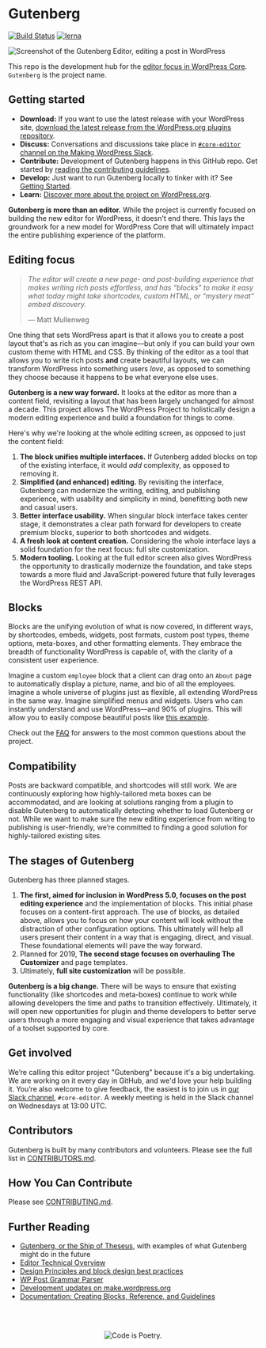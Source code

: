 # Gutenberg
[![Build Status](https://img.shields.io/travis/com/WordPress/gutenberg/master.svg)](https://travis-ci.com/WordPress/gutenberg)
[![lerna](https://img.shields.io/badge/maintained%20with-lerna-cc00ff.svg)](https://lerna.js.org)

![Screenshot of the Gutenberg Editor, editing a post in WordPress](https://cldup.com/R84R5fNgrI.png)

This repo is the development hub for the <a href="https://make.wordpress.org/core/2017/01/04/focus-tech-and-design-leads/">editor focus in WordPress Core</a>. `Gutenberg` is the project name.

## Getting started
- **Download:** If you want to use the latest release with your WordPress site, <a href="https://wordpress.org/plugins/gutenberg/">download the latest release from the WordPress.org plugins repository</a>.
- **Discuss:** Conversations and discussions take place in <a href="https://wordpress.slack.com/messages/C02QB2JS7">`#core-editor` channel on the Making WordPress Slack</a>.
- **Contribute:** Development of Gutenberg happens in this GitHub repo. Get started by <a href="https://github.com/WordPress/gutenberg/blob/master/CONTRIBUTING.md">reading the contributing guidelines</a>.
- **Develop:** Just want to run Gutenberg locally to tinker with it? See <a href="https://github.com/WordPress/gutenberg/blob/master/docs/contributors/getting-started.md">Getting Started</a>.
- **Learn:** <a href="https://wordpress.org/gutenberg/">Discover more about the project on WordPress.org</a>.

**Gutenberg is more than an editor.** While the project is currently focused on building the new editor for WordPress, it doesn't end there. This lays the groundwork for a new model for WordPress Core that will ultimately impact the entire publishing experience of the platform.

## Editing focus

> *The editor will create a new page- and post-building experience that makes writing rich posts effortless, and has “blocks” to make it easy what today might take shortcodes, custom HTML, or “mystery meat” embed discovery.*
>
> — Matt Mullenweg

One thing that sets WordPress apart is that it allows you to create a post layout that's as rich as you can imagine—but only if you can build your own custom theme with HTML and CSS. By thinking of the editor as a tool that allows you to write rich posts **and** create beautiful layouts, we can transform WordPress into something users _love_, as opposed to something they choose because it happens to be what everyone else uses.

**Gutenberg is a new way forward.** It looks at the editor as more than a content field, revisiting a layout that has been largely unchanged for almost a decade. This project allows The WordPress Project to holistically design a modern editing experience and build a foundation for things to come.

Here's why we're looking at the whole editing screen, as opposed to just the content field:

1. **The block unifies multiple interfaces.** If Gutenberg added blocks on top of the existing interface, it would _add_ complexity, as opposed to removing it.
2. **Simplified (and enhanced) editing.** By revisiting the interface, Gutenberg can modernize the writing, editing, and publishing experience, with usability and simplicity in mind, benefitting both new and casual users.
3. **Better interface usability.** When singular block interface takes center stage, it demonstrates a clear path forward for developers to create premium blocks, superior to both shortcodes and widgets.
4. **A fresh look at content creation.** Considering the whole interface lays a solid foundation for the next focus: full site customization.
5. **Modern tooling.** Looking at the full editor screen also gives WordPress the opportunity to drastically modernize the foundation, and take steps towards a more fluid and JavaScript-powered future that fully leverages the WordPress REST API.


## Blocks

Blocks are the unifying evolution of what is now covered, in different ways, by shortcodes, embeds, widgets, post formats, custom post types, theme options, meta-boxes, and other formatting elements. They embrace the breadth of functionality WordPress is capable of, with the clarity of a consistent user experience.

Imagine a custom `employee` block that a client can drag onto an `About` page to automatically display a picture, name, and bio of all the employees. Imagine a whole universe of plugins just as flexible, all extending WordPress in the same way. Imagine simplified menus and widgets. Users who can instantly understand and use WordPress—and 90% of plugins. This will allow you to easily compose beautiful posts like <a href="http://moc.co/sandbox/example-post/">this example</a>.

Check out the <a href="https://developer.wordpress.org/block-editor/contributors/faq/">FAQ</a> for answers to the most common questions about the project.

## Compatibility

Posts are backward compatible, and shortcodes will still work. We are continuously exploring how highly-tailored meta boxes can be accommodated, and are looking at solutions ranging from a plugin to disable Gutenberg to automatically detecting whether to load Gutenberg or not. While we want to make sure the new editing experience from writing to publishing is user-friendly, we’re committed to finding a good solution for highly-tailored existing sites.

## The stages of Gutenberg

Gutenberg has three planned stages.
1) **The first, aimed for inclusion in WordPress 5.0, focuses on the post editing experience** and the implementation of blocks. This initial phase focuses on a content-first approach. The use of blocks, as detailed above, allows you to focus on how your content will look without the distraction of other configuration options. This ultimately will help all users present their content in a way that is engaging, direct, and visual. These foundational elements will pave the way forward.
2) Planned for 2019, **The second stage focuses on overhauling The Customizer** and page templates.
3) Ultimately, **full site customization** will be possible.

**Gutenberg is a big change.** There will be ways to ensure that existing functionality (like shortcodes and meta-boxes) continue to work while allowing developers the time and paths to transition effectively. Ultimately, it will open new opportunities for plugin and theme developers to better serve users through a more engaging and visual experience that takes advantage of a toolset supported by core.

## Get involved

We’re calling this editor project "Gutenberg" because it's a big undertaking. We are working on it every day in GitHub, and we'd love your help building it. You’re also welcome to give feedback, the easiest is to join us in <a href="https://make.wordpress.org/chat/">our Slack channel</a>, `#core-editor`. A weekly meeting is held in the Slack channel on Wednesdays at 13:00 UTC.

## Contributors

Gutenberg is built by many contributors and volunteers. Please see the full list in <a href="https://github.com/WordPress/gutenberg/blob/master/CONTRIBUTORS.md">CONTRIBUTORS.md</a>.

## How You Can Contribute

Please see <a href="https://github.com/WordPress/gutenberg/blob/master/CONTRIBUTING.md">CONTRIBUTING.md</a>.

## Further Reading

- <a href="http://matiasventura.com/post/gutenberg-or-the-ship-of-theseus/">Gutenberg, or the Ship of Theseus</a>, with examples of what Gutenberg might do in the future
- <a href="https://make.wordpress.org/core/2017/01/17/editor-technical-overview/">Editor Technical Overview</a>
- <a href="https://developer.wordpress.org/block-editor/contributors/design/">Design Principles and block design best practices</a>
- <a href="https://github.com/Automattic/wp-post-grammar">WP Post Grammar Parser</a>
- <a href="https://make.wordpress.org/core/tag/gutenberg/">Development updates on make.wordpress.org</a>
- <a href="https://developer.wordpress.org/block-editor/">Documentation: Creating Blocks, Reference, and Guidelines</a>

<br/><br/><p align="center"><img src="https://s.w.org/style/images/codeispoetry.png?1" alt="Code is Poetry." /></p>
